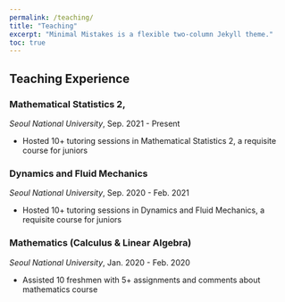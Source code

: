 ```yaml
---
permalink: /teaching/
title: "Teaching"
excerpt: "Minimal Mistakes is a flexible two-column Jekyll theme."
toc: true
---
```


## Teaching Experience

### Mathematical Statistics 2, 

*Seoul National University*, Sep. 2021 - Present

- Hosted 10+ tutoring sessions in Mathematical Statistics 2, a requisite course for juniors

### Dynamics and Fluid Mechanics

*Seoul National University*, Sep. 2020 - Feb. 2021

- Hosted 10+ tutoring sessions in Dynamics and Fluid Mechanics, a requisite course for juniors

### Mathematics (Calculus & Linear Algebra)

*Seoul National University*, Jan. 2020 - Feb. 2020

- Assisted 10 freshmen with 5+ assignments and comments about mathematics course